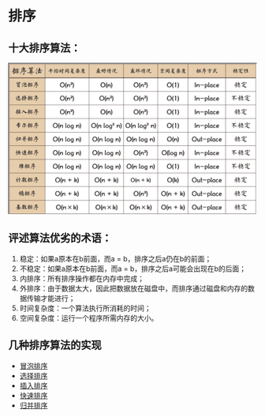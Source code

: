 # 排序

## **十大排序算法：**

![](/assets/Algorithm/sort/sort.png)

## **评述算法优劣的术语：**

1. 稳定：如果a原本在b前面，而a = b，排序之后a仍在b的前面；
2. 不稳定：如果a原本在b前面，而a = b，排序之后a可能会出现在b的后面；
3. 内排序：所有排序操作都在内存中完成；
4. 外排序：由于数据太大，因此把数据放在磁盘中，而排序通过磁盘和内存的数据传输才能进行；
5. 时间复杂度：一个算法执行所消耗的时间；
6. 空间复杂度：运行一个程序所需内存的大小。


## 几种排序算法的实现

- [冒泡排序](bubble_sort.md)
- [选择排序](select_sort.md)
- [插入排序](insert_sort.md)
- [快速排序](quick_sort.md)
- [归并排序](merge_sort.md)
